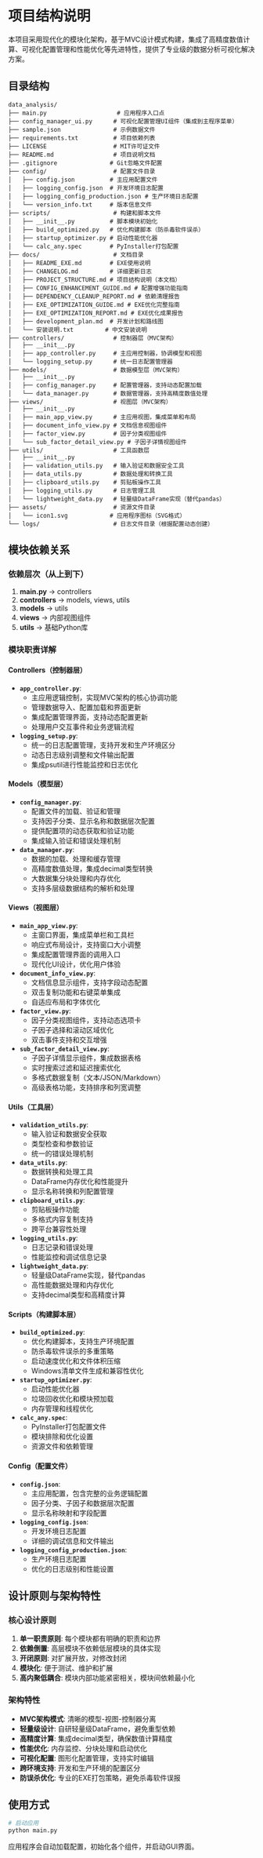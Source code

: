 # 项目结构说明

本项目采用现代化的模块化架构，基于MVC设计模式构建，集成了高精度数值计算、可视化配置管理和性能优化等先进特性，提供了专业级的数据分析可视化解决方案。

## 目录结构

```
data_analysis/
├── main.py                    # 应用程序入口点
├── config_manager_ui.py      # 可视化配置管理UI组件（集成到主程序菜单）
├── sample.json               # 示例数据文件
├── requirements.txt          # 项目依赖列表
├── LICENSE                   # MIT许可证文件
├── README.md                 # 项目说明文档
├── .gitignore               # Git忽略文件配置
├── config/                   # 配置文件目录
│   ├── config.json          # 主应用配置文件
│   ├── logging_config.json  # 开发环境日志配置
│   ├── logging_config_production.json # 生产环境日志配置
│   └── version_info.txt     # 版本信息文件
├── scripts/                  # 构建和脚本文件
│   ├── __init__.py          # 脚本模块初始化
│   ├── build_optimized.py   # 优化构建脚本（防杀毒软件误杀）
│   ├── startup_optimizer.py # 启动性能优化器
│   └── calc_any.spec        # PyInstaller打包配置
├── docs/                     # 文档目录
│   ├── README_EXE.md        # EXE使用说明
│   ├── CHANGELOG.md         # 详细更新日志
│   ├── PROJECT_STRUCTURE.md # 项目结构说明（本文档）
│   ├── CONFIG_ENHANCEMENT_GUIDE.md # 配置增强功能指南
│   ├── DEPENDENCY_CLEANUP_REPORT.md # 依赖清理报告
│   ├── EXE_OPTIMIZATION_GUIDE.md # EXE优化完整指南
│   ├── EXE_OPTIMIZATION_REPORT.md # EXE优化成果报告
│   ├── development_plan.md  # 开发计划和路线图
│   └── 安装说明.txt         # 中文安装说明
├── controllers/              # 控制器层（MVC架构）
│   ├── __init__.py
│   ├── app_controller.py     # 主应用控制器，协调模型和视图
│   └── logging_setup.py      # 统一日志配置管理器
├── models/                   # 数据模型层（MVC架构）
│   ├── __init__.py
│   ├── config_manager.py     # 配置管理器，支持动态配置加载
│   └── data_manager.py       # 数据管理器，支持高精度数值处理
├── views/                    # 视图层（MVC架构）
│   ├── __init__.py
│   ├── main_app_view.py      # 主应用视图，集成菜单和布局
│   ├── document_info_view.py # 文档信息视图组件
│   ├── factor_view.py        # 因子分类视图组件
│   └── sub_factor_detail_view.py # 子因子详情视图组件
├── utils/                    # 工具函数层
│   ├── __init__.py
│   ├── validation_utils.py   # 输入验证和数据安全工具
│   ├── data_utils.py         # 数据处理和转换工具
│   ├── clipboard_utils.py    # 剪贴板操作工具
│   ├── logging_utils.py      # 日志管理工具
│   └── lightweight_data.py   # 轻量级DataFrame实现（替代pandas）
├── assets/                   # 资源文件目录
│   └── icon1.svg            # 应用程序图标（SVG格式）
└── logs/                     # 日志文件目录（根据配置动态创建）
```

## 模块依赖关系

### 依赖层次（从上到下）
1. **main.py** → controllers
2. **controllers** → models, views, utils
3. **models** → utils
4. **views** → 内部视图组件
5. **utils** → 基础Python库

### 模块职责详解

#### Controllers（控制器层）
- **`app_controller.py`**: 
  - 主应用逻辑控制，实现MVC架构的核心协调功能
  - 管理数据导入、配置加载和界面更新
  - 集成配置管理界面，支持动态配置更新
  - 处理用户交互事件和业务逻辑流程
- **`logging_setup.py`**: 
  - 统一的日志配置管理，支持开发和生产环境区分
  - 动态日志级别调整和文件输出配置
  - 集成psutil进行性能监控和日志优化

#### Models（模型层）
- **`config_manager.py`**: 
  - 配置文件的加载、验证和管理
  - 支持因子分类、显示名称和数据层次配置
  - 提供配置项的动态获取和验证功能
  - 集成输入验证和错误处理机制
- **`data_manager.py`**: 
  - 数据的加载、处理和缓存管理
  - 高精度数值处理，集成decimal类型转换
  - 大数据集分块处理和内存优化
  - 支持多层级数据结构的解析和处理

#### Views（视图层）
- **`main_app_view.py`**: 
  - 主窗口界面，集成菜单栏和工具栏
  - 响应式布局设计，支持窗口大小调整
  - 集成配置管理界面的调用入口
  - 现代化UI设计，优化用户体验
- **`document_info_view.py`**: 
  - 文档信息显示组件，支持字段动态配置
  - 双击复制功能和右键菜单集成
  - 自适应布局和字体优化
- **`factor_view.py`**: 
  - 因子分类视图组件，支持动态选项卡
  - 子因子选择和滚动区域优化
  - 双击事件支持和交互增强
- **`sub_factor_detail_view.py`**: 
  - 子因子详情显示组件，集成数据表格
  - 实时搜索过滤和延迟搜索优化
  - 多格式数据复制（文本/JSON/Markdown）
  - 高级表格功能，支持排序和列宽调整

#### Utils（工具层）
- **`validation_utils.py`**: 
  - 输入验证和数据安全获取
  - 类型检查和参数验证
  - 统一的错误处理机制
- **`data_utils.py`**: 
  - 数据转换和处理工具
  - DataFrame内存优化和性能提升
  - 显示名称转换和列配置管理
- **`clipboard_utils.py`**: 
  - 剪贴板操作功能
  - 多格式内容复制支持
  - 跨平台兼容性处理
- **`logging_utils.py`**: 
  - 日志记录和错误处理
  - 性能监控和调试信息记录
- **`lightweight_data.py`**: 
  - 轻量级DataFrame实现，替代pandas
  - 高性能数据处理和内存优化
  - 支持decimal类型和高精度计算

#### Scripts（构建脚本层）
- **`build_optimized.py`**: 
  - 优化构建脚本，支持生产环境配置
  - 防杀毒软件误杀的多重策略
  - 启动速度优化和文件体积压缩
  - Windows清单文件生成和兼容性优化
- **`startup_optimizer.py`**: 
  - 启动性能优化器
  - 垃圾回收优化和模块预加载
  - 内存管理和线程优化
- **`calc_any.spec`**: 
  - PyInstaller打包配置文件
  - 模块排除和优化设置
  - 资源文件和依赖管理

#### Config（配置文件）
- **`config.json`**: 
  - 主应用配置，包含完整的业务逻辑配置
  - 因子分类、子因子和数据层次配置
  - 显示名称映射和字段配置
- **`logging_config.json`**: 
  - 开发环境日志配置
  - 详细的调试信息和文件输出
- **`logging_config_production.json`**: 
  - 生产环境日志配置
  - 优化的日志级别和性能设置

## 设计原则与架构特性

### 核心设计原则
1. **单一职责原则**: 每个模块都有明确的职责和边界
2. **依赖倒置**: 高层模块不依赖低层模块的具体实现
3. **开闭原则**: 对扩展开放，对修改封闭
4. **模块化**: 便于测试、维护和扩展
5. **高内聚低耦合**: 模块内部功能紧密相关，模块间依赖最小化

### 架构特性
- **MVC架构模式**: 清晰的模型-视图-控制器分离
- **轻量级设计**: 自研轻量级DataFrame，避免重型依赖
- **高精度计算**: 集成decimal类型，确保数值计算精度
- **性能优化**: 内存监控、分块处理和启动优化
- **可视化配置**: 图形化配置管理，支持实时编辑
- **跨环境支持**: 开发和生产环境的配置区分
- **防误杀优化**: 专业的EXE打包策略，避免杀毒软件误报

## 使用方式

```python
# 启动应用
python main.py
```

应用程序会自动加载配置，初始化各个组件，并启动GUI界面。